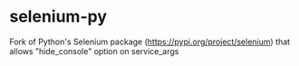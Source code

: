 # selenium-py
Fork of Python's Selenium package (https://pypi.org/project/selenium) that allows "hide_console" option on service_args
